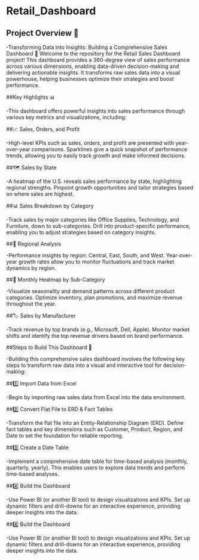 # Retail_Dashboard

## Project Overview 🚀

-Transforming Data into Insights: Building a Comprehensive Sales Dashboard 🚀
Welcome to the repository for the Retail Sales Dashboard project! This dashboard provides a 360-degree view of sales performance across various dimensions, enabling data-driven decision-making and delivering actionable insights. It transforms raw sales data into a visual powerhouse, helping businesses optimize their strategies and boost performance.

##Key Highlights 📊

-This dashboard offers powerful insights into sales performance through various key metrics and visualizations, including:

##📈 Sales, Orders, and Profit

-High-level KPIs such as sales, orders, and profit are presented with year-over-year comparisons.
Sparklines give a quick snapshot of performance trends, allowing you to easily track growth and make informed decisions.

##🗺️ Sales by State

-A heatmap of the U.S. reveals sales performance by state, highlighting regional strengths.
Pinpoint growth opportunities and tailor strategies based on where sales are highest.

##📊 Sales Breakdown by Category

-Track sales by major categories like Office Supplies, Technology, and Furniture, down to sub-categories.
Drill into product-specific performance, enabling you to adjust strategies based on category insights.

##📍 Regional Analysis

-Performance insights by region: Central, East, South, and West.
Year-over-year growth rates allow you to monitor fluctuations and track market dynamics by region.

##📅 Monthly Heatmap by Sub-Category

-Visualize seasonality and demand patterns across different product categories.
Optimize inventory, plan promotions, and maximize revenue throughout the year.

##🏷️ Sales by Manufacturer

-Track revenue by top brands (e.g., Microsoft, Dell, Apple).
Monitor market shifts and identify the top revenue drivers based on brand performance.

##Steps to Build This Dashboard 🚀

-Building this comprehensive sales dashboard involves the following key steps to transform raw data into a visual and interactive tool for decision-making:

##1️⃣ Import Data from Excel

-Begin by importing raw sales data from Excel into the data environment.

##2️⃣ Convert Flat File to ERD & Fact Tables

-Transform the flat file into an Entity-Relationship Diagram (ERD).
Define fact tables and key dimensions such as Customer, Product, Region, and Date to set the foundation for reliable reporting.

##3️⃣ Create a Date Table

-Implement a comprehensive date table for time-based analysis (monthly, quarterly, yearly).
This enables users to explore data trends and perform time-based analyses.

##4️⃣ Build the Dashboard

-Use Power BI (or another BI tool) to design visualizations and KPIs.
Set up dynamic filters and drill-downs for an interactive experience, providing deeper insights into the data.

##4️⃣ Build the Dashboard

-Use Power BI (or another BI tool) to design visualizations and KPIs.
Set up dynamic filters and drill-downs for an interactive experience, providing deeper insights into the data.

